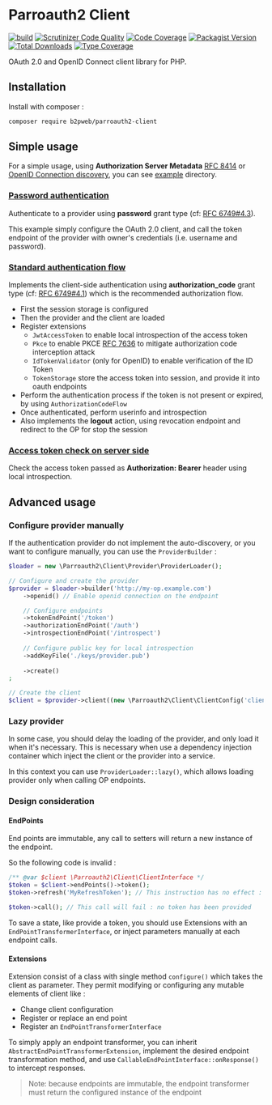 # Parroauth2 Client
[![build](https://github.com/b2pweb/parroauth2-client/actions/workflows/php.yml/badge.svg)](https://github.com/b2pweb/parroauth2-client/actions/workflows/php.yml)
[![Scrutinizer Code Quality](https://scrutinizer-ci.com/g/b2pweb/parroauth2-client/badges/quality-score.png?b=master)](https://scrutinizer-ci.com/g/b2pweb/parroauth2-client/?branch=master)
[![Code Coverage](https://scrutinizer-ci.com/g/b2pweb/parroauth2-client/badges/coverage.png?b=master)](https://scrutinizer-ci.com/g/b2pweb/parroauth2-client/?branch=master)
[![Packagist Version](https://img.shields.io/packagist/v/b2pweb/parroauth2-client.svg)](https://packagist.org/packages/b2pweb/parroauth2-client)
[![Total Downloads](https://img.shields.io/packagist/dt/b2pweb/parroauth2-client.svg)](https://packagist.org/packages/b2pweb/parroauth2-client)
[![Type Coverage](https://shepherd.dev/github/b2pweb/parroauth2-client/coverage.svg)](https://shepherd.dev/github/b2pweb/parroauth2-client)

OAuth 2.0 and OpenID Connect client library for PHP. 

## Installation

Install with composer :

```bash
composer require b2pweb/parroauth2-client
```

## Simple usage

For a simple usage, using **Authorization Server Metadata** [RFC 8414](https://datatracker.ietf.org/doc/html/rfc8414)
or [OpenID Connection discovery](https://openid.net/specs/openid-connect-discovery-1_0.html), you can see [example](./example) directory.

### [Password authentication](./example/password.php)

Authenticate to a provider using **password** grant type (cf: [RFC 6749#4.3](https://datatracker.ietf.org/doc/html/rfc6749#section-4.3)).

This example simply configure the OAuth 2.0 client, and call the token endpoint of the provider with owner's credentials (i.e. username and password).

### [Standard authentication flow](./example/standard.php)

Implements the client-side authentication using **authorization_code** grant type (cf: [RFC 6749#4.1](https://datatracker.ietf.org/doc/html/rfc6749#section-4.1))
which is the recommended authorization flow.

- First the session storage is configured
- Then the provider and the client are loaded
- Register extensions
  - `JwtAccessToken` to enable local introspection of the access token
  - `Pkce` to enable PKCE [RFC 7636](https://datatracker.ietf.org/doc/html/rfc7636) to mitigate authorization code interception attack
  - `IdTokenValidator` (only for OpenID) to enable verification of the ID Token
  - `TokenStorage` store the access token into session, and provide it into oauth endpoints
- Perform the authentication process if the token is not present or expired, by using `AuthorizationCodeFlow`
- Once authenticated, perform userinfo and introspection
- Also implements the **logout** action, using revocation endpoint and redirect to the OP for stop the session

### [Access token check on server side](./example/server_resource.php)

Check the access token passed as **Authorization: Bearer** header using local introspection.

## Advanced usage

### Configure provider manually

If the authentication provider do not implement the auto-discovery, or you want to configure manually,
you can use the `ProviderBuilder` :

```php
$loader = new \Parroauth2\Client\Provider\ProviderLoader();

// Configure and create the provider
$provider = $loader->builder('http://my-op.example.com')
    ->openid() // Enable openid connection on the endpoint

    // Configure endpoints
    ->tokenEndPoint('/token')
    ->authorizationEndPoint('/auth')
    ->introspectionEndPoint('/introspect')
    
    // Configure public key for local introspection
    ->addKeyFile('./keys/provider.pub')
    
    ->create()
;

// Create the client
$client = $provider->client((new \Parroauth2\Client\ClientConfig('client_id'))->setSecret('secret'));
```

### Lazy provider

In some case, you should delay the loading of the provider, and only load it when it's necessary.
This is necessary when use a dependency injection container which inject the client or the provider
into a service.

In this context you can use `ProviderLoader::lazy()`, which allows loading provider
only when calling OP endpoints.

### Design consideration

#### EndPoints

End points are immutable, any call to setters will return a new instance of the endpoint.

So the following code is invalid :

```php
/** @var $client \Parroauth2\Client\ClientInterface */
$token = $client->endPoints()->token();
$token->refresh('MyRefreshToken'); // This instruction has no effect : the return value is ignored

$token->call(); // This call will fail : no token has been provided
```

To save a state, like provide a token, you should use Extensions with an `EndPointTransformerInterface`,
or inject parameters manually at each endpoint calls.

#### Extensions

Extension consist of a class with single method `configure()` which takes the client as parameter.
They permit modifying or configuring any mutable elements of client like :
- Change client configuration
- Register or replace an end point
- Register an `EndPointTransformerInterface`

To simply apply an endpoint transformer, you can inherit `AbstractEndPointTransformerExtension`,
implement the desired endpoint transformation method, and use `CallableEndPointInterface::onResponse()`
to intercept responses.

> Note: because endpoints are immutable, the endpoint transformer must return the configured instance
> of the endpoint
